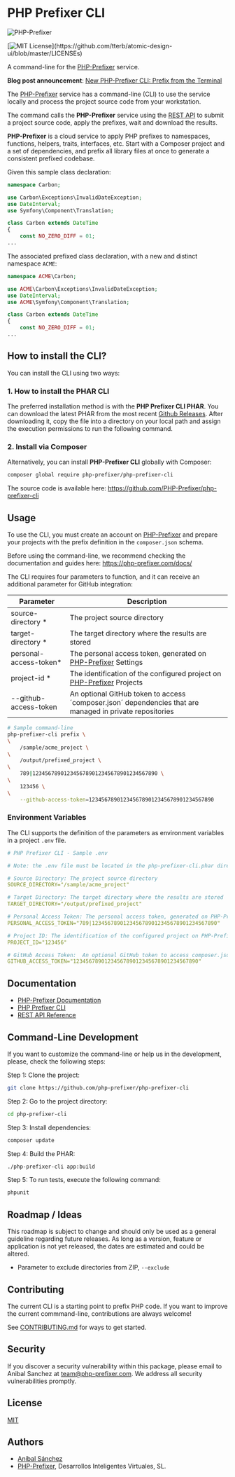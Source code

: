 # PHP Prefixer CLI

![PHP-Prefixer](https://php-prefixer.com/images/logo/php-prefixer-144x144.png)

[![MIT License](https://img.shields.io/apm/l/atomic-design-ui.svg?)](https://github.com/tterb/atomic-design-ui/blob/master/LICENSEs)

A command-line for the [PHP-Prefixer](https://php-prefixer.com) service.

**Blog post announcement**: [New PHP-Prefixer CLI: Prefix from the Terminal](https://blog.php-prefixer.com/2021/06/12/new-php-prefixer-cli-prefix-from-the-terminal/)

The [PHP-Prefixer](https://php-prefixer.com) service has a command-line (CLI) to use the service locally and process the project source code from your workstation.

The command calls the **PHP-Prefixer** service using the [REST API](https://php-prefixer.com/docs/rest-api-reference/) to submit a project source code, apply the prefixes, wait and download the results.

**PHP-Prefixer** is a cloud service to apply PHP prefixes to namespaces, functions, helpers, traits, interfaces, etc. Start with a Composer project and a set of dependencies, and prefix all library files at once to generate a consistent prefixed codebase.

Given this sample class declaration:

```php
namespace Carbon;

use Carbon\Exceptions\InvalidDateException;
use DateInterval;
use Symfony\Component\Translation;

class Carbon extends DateTime
{
    const NO_ZERO_DIFF = 01;
...
```

The associated prefixed class declaration, with a new and distinct namespace `ACME`:

```php
namespace ACME\Carbon;

use ACME\Carbon\Exceptions\InvalidDateException;
use DateInterval;
use ACME\Symfony\Component\Translation;

class Carbon extends DateTime
{
    const NO_ZERO_DIFF = 01;
...
```

## How to install the CLI?

You can install the CLI using two ways:

### 1. How to install the PHAR CLI

The preferred installation method is with the **PHP Prefixer CLI PHAR**. You can download the latest PHAR from the most recent [Github Releases](https://github.com/PHP-Prefixer/php-prefixer-cli/releases). After downloading it, copy the file into a directory on your local path and assign the execution permissions to run the following command.

### 2. Install via Composer

Alternatively, you can install **PHP-Prefixer CLI** globally with Composer:

```sh
composer global require php-prefixer/php-prefixer-cli
```

The source code is available here: <https://github.com/PHP-Prefixer/php-prefixer-cli>

## Usage

To use the CLI, you must create an account on [PHP-Prefixer](https://php-prefixer.com/) and prepare your projects with the prefix definition in the `composer.json` schema.

Before using the command-line, we recommend checking the documentation and guides here: <https://php-prefixer.com/docs/>

The CLI requires four parameters to function, and it can receive an additional parameter for GitHub integration:

Parameter | Description
---------|----------
source-directory * | The project source directory
target-directory *| The target directory where the results are stored
personal-access-token* | The personal access token, generated on [PHP-Prefixer](https://php-prefixer.com/) Settings
project-id * | The identification of the configured project on [PHP-Prefixer](https://php-prefixer.com/) Projects
--github-access-token | An optional GitHub token to access ´composer.json´ dependencies that are managed in private repositories

```bash
# Sample command-line
php-prefixer-cli prefix \
\
    /sample/acme_project \
\
    /output/prefixed_project \
\
    789|1234567890123456789012345678901234567890 \
\
    123456 \
\
    --github-access-token=1234567890123456789012345678901234567890
```

### Environment Variables

The CLI supports the definition of the parameters as environment variables in a project `.env` file.

```yml
# PHP Prefixer CLI - Sample .env

# Note: the .env file must be located in the php-prefixer-cli.phar directory

# Source Directory: The project source directory
SOURCE_DIRECTORY="/sample/acme_project"

# Target Directory: The target directory where the results are stored
TARGET_DIRECTORY="/output/prefixed_project"

# Personal Access Token: The personal access token, generated on PHP-Prefixer Settings
PERSONAL_ACCESS_TOKEN="789|1234567890123456789012345678901234567890"

# Project ID: The identification of the configured project on PHP-Prefixer Projects
PROJECT_ID="123456"

# GitHub Access Token:  An optional GitHub token to access composer.json dependencies that are managed in private repositories.
GITHUB_ACCESS_TOKEN="1234567890123456789012345678901234567890"
```

## Documentation

- [PHP-Prefixer Documentation](https://php-prefixer.com/docs)
- [PHP Prefixer CLI](https://php-prefixer.com/docs/command-line)
- [REST API Reference](https://php-prefixer.com/docs/rest-api-reference/)

## Command-Line Development

If you want to customize the command-line or help us in the development, please, check the following steps:

Step 1: Clone the project:

```bash
git clone https://github.com/php-prefixer/php-prefixer-cli
```

Step 2: Go to the project directory:

```bash
cd php-prefixer-cli
```

Step 3: Install dependencies:

```bash
composer update
```

Step 4: Build the PHAR:

```bash
./php-prefixer-cli app:build
```

Step 5: To run tests, execute the following command:

```bash
phpunit
```

## Roadmap / Ideas

This roadmap is subject to change and should only be used as a general guideline regarding future releases. As long as a version, feature or application is not yet released, the dates are estimated and could be altered.

- Parameter to exclude directories from ZIP, `--exclude`

## Contributing

The current CLI is a starting point to prefix PHP code. If you want to improve the current commmand-line, contributions are always welcome!

See [CONTRIBUTING.md](https://github.com/PHP-Prefixer/php-prefixer-cli/blob/main/CONTRIBUTING.md) for ways to get started.

## Security

If you discover a security vulnerability within this package, please email to Anibal Sanchez at team@php-prefixer.com. We address all security vulnerabilities promptly.

## License

[MIT](https://choosealicense.com/licenses/mit/)

## Authors

- [Aníbal Sánchez](https://www.twitter.com/anibal_sanchez)
- [PHP-Prefixer](https://php-prefixer.com/), Desarrollos Inteligentes Virtuales, SL.
